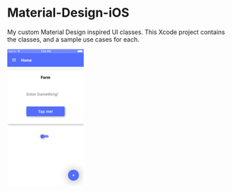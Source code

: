 # Material-Design-iOS

My custom Material Design inspired UI classes. This Xcode project contains the classes, and a sample use cases for each.


<img src="https://raw.githubusercontent.com/grago1999/Material-Design-for-iOS/master/mdsample.png" width=35%>
